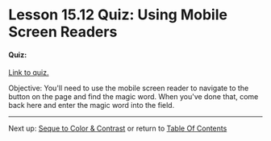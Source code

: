 # Lesson 15.12 Quiz: Using Mobile Screen Readers

#### Quiz: 
[Link to quiz.](http://bit.ly/mobile-screenreader)

Objective:
You'll need to use the mobile screen reader to navigate to the button on the page and find the magic word. When you've done that, come back here and enter the magic word into the field.

- - -
Next up: [Seque to Color & Contrast](ND024_Part2_Lesson15_13.md) or return to [Table Of Contents](./ND024_TableOfContents.md)
